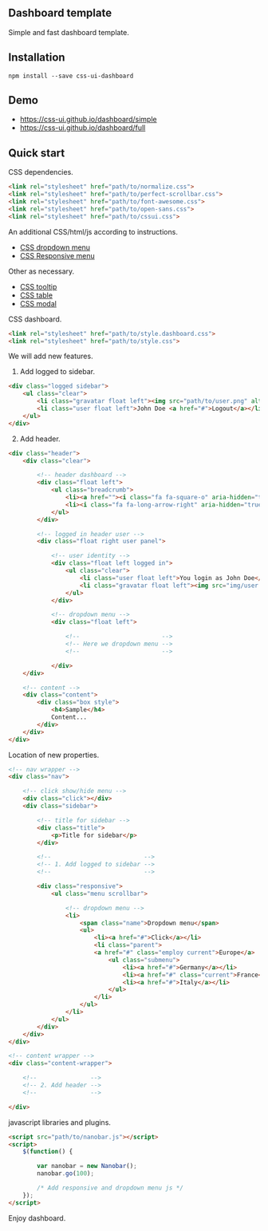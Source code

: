 ## Dashboard template

Simple and fast dashboard template.

## Installation

```
npm install --save css-ui-dashboard
```

## Demo

- https://css-ui.github.io/dashboard/simple
- https://css-ui.github.io/dashboard/full

## Quick start

CSS dependencies.

```html
<link rel="stylesheet" href="path/to/normalize.css">
<link rel="stylesheet" href="path/to/perfect-scrollbar.css">
<link rel="stylesheet" href="path/to/font-awesome.css">
<link rel="stylesheet" href="path/to/open-sans.css">
<link rel="stylesheet" href="path/to/cssui.css">
```

An additional CSS/html/js according to instructions.

- [CSS dropdown menu](https://github.com/css-ui/dropdown-menu)
- [CSS Responsive menu](https://github.com/css-ui/responsive-menu)

Other as necessary.

- [CSS tooltip](https://github.com/css-ui/tooltip)
- [CSS table](https://github.com/css-ui/table)
- [CSS modal](https://github.com/css-ui/modal)

CSS dashboard.

```html
<link rel="stylesheet" href="path/to/style.dashboard.css">
<link rel="stylesheet" href="path/to/style.css">
```

We will add new features.

1) Add logged to sidebar.

```html
<div class="logged sidebar">
	<ul class="clear">
		<li class="gravatar float left"><img src="path/to/user.png" alt="user"></li>
		<li class="user float left">John Doe <a href="#">Logout</a></li>
	</ul>
</div>
```

2) Add header.

```html
<div class="header">
	<div class="clear">

		<!-- header dashboard -->
		<div class="float left">
			<ul class="breadcrumb">
				<li><a href=""><i class="fa fa-square-o" aria-hidden="true"></i>Dashboard</a></li>
				<li><i class="fa fa-long-arrow-right" aria-hidden="true"></i>Sample</li>
			</ul>
		</div>

		<!-- logged in header user -->
		<div class="float right user panel">

			<!-- user identity -->
			<div class="float left logged in">
				<ul class="clear">
					<li class="user float left">You login as John Doe</li>
					<li class="gravatar float left"><img src="img/user.png" alt="user"></li>
				</ul>
			</div>

			<!-- dropdown menu -->
			<div class="float left">

				<!--                       -->
				<!-- Here we dropdown menu -->
				<!--                       -->

			</div>
	</div>

	<!-- content -->
	<div class="content">
		<div class="box style">
			<h4>Sample</h4>
			Content...
		</div>
	</div>
</div>
```

Location of new properties.

```html
<!-- nav wrapper -->
<div class="nav">

	<!-- click show/hide menu -->
	<div class="click"></div>
	<div class="sidebar">

		<!-- title for sidebar -->
		<div class="title">
			<p>Title for sidebar</p>
		</div>

		<!--                          -->
		<!-- 1. Add logged to sidebar -->
		<!--                          -->

		<div class="responsive">
			<ul class="menu scrollbar">

				<!-- dropdown menu -->
				<li>
					<span class="name">Dropdown menu</span>
					<ul>
						<li><a href="#">Click</a></li>
						<li class="parent">
						<a href="#" class="employ current">Europe</a>
							<ul class="submenu">
								<li><a href="#">Germany</a></li>
								<li><a href="#" class="current">France</a></li>
								<li><a href="#">Italy</a></li>
							</ul>
						</li>
					</ul>
				</li>
			</ul>
		</div>
	</div>
</div>

<!-- content wrapper -->
<div class="content-wrapper">

	<!--               -->
	<!-- 2. Add header -->
	<!--               -->

</div>
```

javascript libraries and plugins.

```html
<script src="path/to/nanobar.js"></script>
<script>
	$(function() {

		var nanobar = new Nanobar();
		nanobar.go(100);

		/* Add responsive and dropdown menu js */
	});
</script>
```

Enjoy dashboard.
